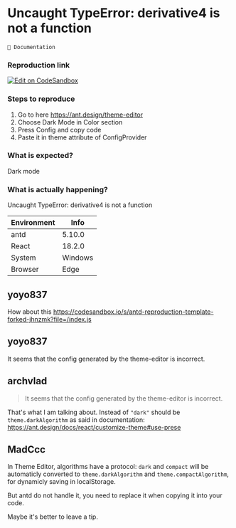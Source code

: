 # Uncaught TypeError: derivative4 is not a function

`📝 Documentation`

### Reproduction link

[![Edit on CodeSandbox](https://codesandbox.io/static/img/play-codesandbox.svg)](https://codesandbox.io/s/antd-reproduction-template-forked-df69wl)

### Steps to reproduce

1. Go to here https://ant.design/theme-editor
2. Choose Dark Mode in Color section
3. Press Config and copy code
4. Paste it in theme attribute of ConfigProvider

### What is expected?

Dark mode

### What is actually happening?

Uncaught TypeError: derivative4 is not a function

| Environment | Info    |
| ----------- | ------- |
| antd        | 5.10.0  |
| React       | 18.2.0  |
| System      | Windows |
| Browser     | Edge    |

<!-- generated by ant-design-issue-helper. DO NOT REMOVE -->

## yoyo837

How about this https://codesandbox.io/s/antd-reproduction-template-forked-jhnzmk?file=/index.js

## yoyo837

It seems that the config generated by the theme-editor is incorrect.

## archvlad

> It seems that the config generated by the theme-editor is incorrect.

That's what I am talking about. Instead of `"dark"` should be `theme.darkAlgorithm` as said in documentation: https://ant.design/docs/react/customize-theme#use-prese

## MadCcc

In Theme Editor, algorithms have a protocol: `dark` and `compact` will be automaticly converted to `theme.darkAlgorithm` and `theme.compactAlgorithm`, for dynamicly saving in localStorage.

But antd do not handle it, you need to replace it when copying it into your code.

Maybe it's better to leave a tip.
